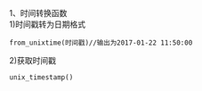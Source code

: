 1、时间转换函数<br>
1)时间戳转为日期格式
```
from_unixtime(时间戳)//输出为2017-01-22 11:50:00
```
2)获取时间戳
```
unix_timestamp()
```
